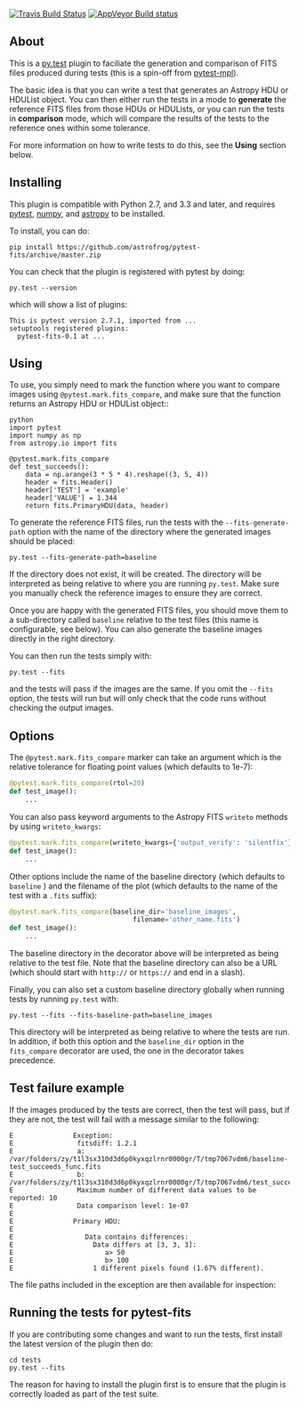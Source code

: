[![Travis Build Status](https://travis-ci.org/astrofrog/pytest-fits.svg?branch=master)](https://travis-ci.org/astrofrog/pytest-fits)
[![AppVeyor Build status](https://ci.appveyor.com/api/projects/status/kwbvm9u79mrq6i0w?svg=true)](https://ci.appveyor.com/project/astrofrog/pytest-fits)

About
-----

This is a [py.test](http://pytest.org) plugin to faciliate the generation and
comparison of FITS files produced during tests (this is a spin-off from
[pytest-mpl](https://github.com/astrofrog/pytest-mpl)).

The basic idea is that you can write a test that generates an Astropy HDU or
HDUList object. You can then either run the tests in a mode to **generate**
the reference FITS files from those HDUs or HDULists, or you can run the tests
in **comparison** mode, which will compare the results of the tests to the
reference ones within some tolerance.

For more information on how to write tests to do this, see the **Using**
section below.

Installing
----------

This plugin is compatible with Python 2.7, and 3.3 and later, and requires
[pytest](http://pytest.org), [numpy](http://www.numpy.org), and
[astropy](http://www.astropy.org) to be installed.

To install, you can do:

    pip install https://github.com/astrofrog/pytest-fits/archive/master.zip

You can check that the plugin is registered with pytest by doing:

    py.test --version

which will show a list of plugins:

    This is pytest version 2.7.1, imported from ...
    setuptools registered plugins:
      pytest-fits-0.1 at ...

Using
-----

To use, you simply need to mark the function where you want to compare images
using ``@pytest.mark.fits_compare``, and make sure that the function
returns an Astropy HDU or HDUList object::

    python
    import pytest
    import numpy as np
    from astropy.io import fits

    @pytest.mark.fits_compare
    def test_succeeds():
        data = np.arange(3 * 5 * 4).reshape((3, 5, 4))
        header = fits.Header()
        header['TEST'] = 'example'
        header['VALUE'] = 1.344
        return fits.PrimaryHDU(data, header)

To generate the reference FITS files, run the tests with the
``--fits-generate-path`` option with the name of the directory where the
generated images should be placed:

    py.test --fits-generate-path=baseline

If the directory does not exist, it will be created. The directory will be
interpreted as being relative to where you are running ``py.test``. Make sure
you manually check the reference images to ensure they are correct.

Once you are happy with the generated FITS files, you should move them to a
sub-directory called ``baseline`` relative to the test files (this name is
configurable, see below). You can also generate the baseline images directly
in the right directory.

You can then run the tests simply with:

    py.test --fits

and the tests will pass if the images are the same. If you omit the ``--fits``
option, the tests will run but will only check that the code runs without
checking the output images.

Options
-------

The ``@pytest.mark.fits_compare`` marker can take an argument which is the
relative tolerance for floating point values (which defaults to 1e-7):

```python
@pytest.mark.fits_compare(rtol=20)
def test_image():
    ...
```

You can also pass keyword arguments to the Astropy FITS ``writeto`` methods
by using ``writeto_kwargs``:

```python
@pytest.mark.fits_compare(writeto_kwargs={'output_verify': 'silentfix'})
def test_image():
    ...
```

Other options include the name of the baseline directory (which defaults to
``baseline`` ) and the filename of the plot (which defaults to the name of the
test with a ``.fits`` suffix):

```python
@pytest.mark.fits_compare(baseline_dir='baseline_images',
                               filename='other_name.fits')
def test_image():
    ...
```

The baseline directory in the decorator above will be interpreted as being
relative to the test file. Note that the baseline directory can also be a
URL (which should start with ``http://`` or ``https://`` and end in a slash).

Finally, you can also set a custom baseline directory globally when running
tests by running ``py.test`` with:

    py.test --fits --fits-baseline-path=baseline_images

This directory will be interpreted as being relative to where the tests are
run. In addition, if both this option and the ``baseline_dir`` option in the
``fits_compare`` decorator are used, the one in the decorator takes
precedence.

Test failure example
--------------------

If the images produced by the tests are correct, then the test will pass, but if they are not, the test will fail with a message similar to the following:

```
E               Exception: 
E                fitsdiff: 1.2.1
E                a: /var/folders/zy/t1l3sx310d3d6p0kyxqzlrnr0000gr/T/tmp7067vdm6/baseline-test_succeeds_func.fits
E                b: /var/folders/zy/t1l3sx310d3d6p0kyxqzlrnr0000gr/T/tmp7067vdm6/test_succeeds_func.fits
E                Maximum number of different data values to be reported: 10
E                Data comparison level: 1e-07
E               
E               Primary HDU:
E               
E                  Data contains differences:
E                    Data differs at [3, 3, 3]:
E                       a> 50
E                       b> 100
E                    1 different pixels found (1.67% different).
```

The file paths included in the exception are then available for inspection:

Running the tests for pytest-fits
--------------------------------

If you are contributing some changes and want to run the tests, first install
the latest version of the plugin then do:

    cd tests
    py.test --fits

The reason for having to install the plugin first is to ensure that the plugin
is correctly loaded as part of the test suite.
